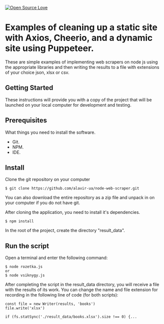 [![Open Source Love](https://badges.frapsoft.com/os/v1/open-source.svg?v=103)](https://github.com/ellerbrock/open-source-badges/)

# Examples of cleaning up a static site with Axios, Cheerio, and a dynamic site using Puppeteer.  

These are simple examples of implementing web scrapers on node js using the appropriate libraries and then writing the results to a file with extensions of your choice json, xlsx or csv.


## Getting Started
These instructions will provide you with a copy of the project that will be launched on your local computer for development and testing.

## Prerequisites
What things you need to install the software.

- Git.
- NPM.
- IDE.


## Install
Clone the git repository on your computer
```
$ git clone https://github.com/alavir-ua/node-web-scraper.git
```
You can also download the entire repository as a zip file and unpack in on your computer if you do not have git.

After cloning the application, you need to install it's dependencies.
```
$ npm install
```
In the root of the project, create the directory "result_data".

## Run the script
Open a terminal and enter the following command:
```
$ node rozetka.js 
or 
$ node vsiknygy.js
```
After completing the script in the result_data directory, you will receive a file with the results of its work.
You can change the name and file extension for recording in the following line of code (for both scripts):
```
const file = new Writer(results, 'books')
file.write('xlsx')

if (fs.statSync('./result_data/books.xlsx').size !== 0) {...
```

